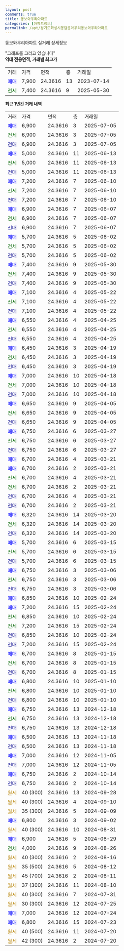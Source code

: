 ```yaml
---
layout: post
comments: true
title: 동보와우리아파트
categories: [아파트정보]
permalink: /apt/경기도화성시봉담읍와우리동보와우리아파트
---
```


동보와우리아파트 실거래 상세정보

<script type="text/javascript">
  google.charts.load('current', {'packages':['line', 'corechart']});
  google.charts.setOnLoadCallback(drawChart);

  function drawChart() {
    var data = new google.visualization.DataTable();
    data.addColumn('date', '거래일');
    data.addColumn('number', "매매");
    data.addColumn('number', "전세");
    data.addColumn('number', "전매");

    data.addRows([[new Date(Date.parse("2025-07-05")), 6900, null, null], [new Date(Date.parse("2025-07-05")), null, 6900, null], [new Date(Date.parse("2025-07-05")), null, null, 6900], [new Date(Date.parse("2025-06-13")), 5000, null, null], [new Date(Date.parse("2025-06-13")), null, 5000, null], [new Date(Date.parse("2025-06-13")), null, null, 5000], [new Date(Date.parse("2025-06-10")), 7200, null, null], [new Date(Date.parse("2025-06-10")), null, 7200, null], [new Date(Date.parse("2025-06-10")), null, null, 7200], [new Date(Date.parse("2025-06-07")), 6900, null, null], [new Date(Date.parse("2025-06-07")), null, 6900, null], [new Date(Date.parse("2025-06-07")), null, null, 6900], [new Date(Date.parse("2025-06-02")), 5700, null, null], [new Date(Date.parse("2025-06-02")), null, 5700, null], [new Date(Date.parse("2025-06-02")), null, null, 5700], [new Date(Date.parse("2025-05-30")), 7400, null, null], [new Date(Date.parse("2025-05-30")), null, 7400, null], [new Date(Date.parse("2025-05-30")), null, null, 7400], [new Date(Date.parse("2025-05-22")), 7100, null, null], [new Date(Date.parse("2025-05-22")), null, 7100, null], [new Date(Date.parse("2025-05-22")), null, null, 7100], [new Date(Date.parse("2025-04-25")), 6550, null, null], [new Date(Date.parse("2025-04-25")), null, 6550, null], [new Date(Date.parse("2025-04-25")), null, null, 6550], [new Date(Date.parse("2025-04-19")), 6450, null, null], [new Date(Date.parse("2025-04-19")), null, 6450, null], [new Date(Date.parse("2025-04-19")), null, null, 6450], [new Date(Date.parse("2025-04-18")), 7000, null, null], [new Date(Date.parse("2025-04-18")), null, 7000, null], [new Date(Date.parse("2025-04-18")), null, null, 7000], [new Date(Date.parse("2025-04-05")), 6650, null, null], [new Date(Date.parse("2025-04-05")), null, 6650, null], [new Date(Date.parse("2025-04-05")), null, null, 6650], [new Date(Date.parse("2025-03-27")), 6750, null, null], [new Date(Date.parse("2025-03-27")), null, 6750, null], [new Date(Date.parse("2025-03-27")), null, null, 6750], [new Date(Date.parse("2025-03-21")), 6700, null, null], [new Date(Date.parse("2025-03-21")), 6700, null, null], [new Date(Date.parse("2025-03-21")), null, 6700, null], [new Date(Date.parse("2025-03-21")), null, 6700, null], [new Date(Date.parse("2025-03-21")), null, null, 6700], [new Date(Date.parse("2025-03-21")), null, null, 6700], [new Date(Date.parse("2025-03-20")), 6320, null, null], [new Date(Date.parse("2025-03-20")), null, 6320, null], [new Date(Date.parse("2025-03-20")), null, null, 6320], [new Date(Date.parse("2025-03-15")), 5700, null, null], [new Date(Date.parse("2025-03-15")), null, 5700, null], [new Date(Date.parse("2025-03-15")), null, null, 5700], [new Date(Date.parse("2025-03-06")), 6750, null, null], [new Date(Date.parse("2025-03-06")), null, 6750, null], [new Date(Date.parse("2025-03-06")), null, null, 6750], [new Date(Date.parse("2025-02-24")), 6850, null, null], [new Date(Date.parse("2025-02-24")), 7200, null, null], [new Date(Date.parse("2025-02-24")), null, 6850, null], [new Date(Date.parse("2025-02-24")), null, 7200, null], [new Date(Date.parse("2025-02-24")), null, null, 6850], [new Date(Date.parse("2025-02-24")), null, null, 7200], [new Date(Date.parse("2025-01-15")), 6700, null, null], [new Date(Date.parse("2025-01-15")), null, 6700, null], [new Date(Date.parse("2025-01-15")), null, null, 6700], [new Date(Date.parse("2025-01-10")), 6800, null, null], [new Date(Date.parse("2025-01-10")), null, 6800, null], [new Date(Date.parse("2025-01-10")), null, null, 6800], [new Date(Date.parse("2024-12-18")), 6750, null, null], [new Date(Date.parse("2024-12-18")), null, 6750, null], [new Date(Date.parse("2024-12-18")), null, null, 6750], [new Date(Date.parse("2024-11-18")), 6500, null, null], [new Date(Date.parse("2024-11-18")), null, null, 6500], [new Date(Date.parse("2024-11-05")), 7000, null, null], [new Date(Date.parse("2024-11-05")), null, null, 7000], [new Date(Date.parse("2024-10-14")), 6750, null, null], [new Date(Date.parse("2024-10-14")), null, null, 6750], [new Date(Date.parse("2024-09-28")), null, null, null], [new Date(Date.parse("2024-09-10")), null, null, null], [new Date(Date.parse("2024-09-09")), null, null, null], [new Date(Date.parse("2024-09-02")), 6800, null, null], [new Date(Date.parse("2024-08-31")), null, null, null], [new Date(Date.parse("2024-08-29")), 6900, null, null], [new Date(Date.parse("2024-08-26")), null, 4000, null], [new Date(Date.parse("2024-08-16")), null, null, null], [new Date(Date.parse("2024-08-12")), null, null, null], [new Date(Date.parse("2024-08-11")), null, null, null], [new Date(Date.parse("2024-08-10")), null, null, null], [new Date(Date.parse("2024-07-31")), null, null, null], [new Date(Date.parse("2024-07-25")), null, null, null], [new Date(Date.parse("2024-07-24")), 7000, null, null], [new Date(Date.parse("2024-07-23")), 6800, null, null], [new Date(Date.parse("2024-07-20")), null, null, null], [new Date(Date.parse("2024-07-20")), null, null, null]]);

    var options = {
      hAxis: {
        format: 'yyyy/MM/dd'
      },    
      lineWidth: 0,
      pointsVisible: true,    
      title: '최근 1년간 유형별 실거래가 분포',
      legend: { position: 'bottom' }
    };

    var formatter = new google.visualization.NumberFormat({pattern:'###,###'} );
    formatter.format(data, 1);
    formatter.format(data, 2);
    
    setTimeout(function() {
        var chart = new google.visualization.LineChart(document.getElementById('columnchart_material'));
        chart.draw(data, (options));
        document.getElementById('loading').style.display = 'none';
    }, 200);
  }
</script>


<div id="loading" style="z-index:20; display: block; margin-left: 0px">"그래프를 그리고 있습니다"</div>
<div id="columnchart_material" style="width: 95%; margin-left: 0px; display: block"></div>
<!-- contents start -->
<b>역대 전용면적, 거래별 최고가</b>
<table class="sortable">
    <tr>
      <td>거래</td>
      <td>가격</td>
      <td>면적</td>
      <td>층</td>
      <td>거래일</td>
    </tr>
        <tr>
          <td><a style="color: blue">매매</a></td>
          <td>7,900</td>
          <td>24.3616</td>
          <td>13</td>
          <td>2023-07-14</td>
        </tr>        
        <tr>
              <td><a style="color: darkgreen">전세</a></td>
              <td>7,400</td>
              <td>24.3616</td>
              <td>9</td>
              <td>2025-05-30</td>
            </tr>        
    
</table>

<b>최근 1년간 거래 내역</b>

<table class="sortable">
    <tr>
      <td>거래</td>
      <td>가격</td>
      <td>면적</td>
      <td>층</td>
      <td>거래일</td>
    </tr>
    <tr>
      <td><a style="color: blue">매매</a></td>
      <td>6,900</td>
      <td>24.3616</td>
      <td>3</td>
      <td>2025-07-05</td>
    </tr>          <tr>
      <td><a style="color: darkgreen">전세</a></td>
      <td>6,900</td>
      <td>24.3616</td>
      <td>3</td>
      <td>2025-07-05</td>
    </tr>          <tr>
      <td><a style="color: darkblue">전매</a></td>
      <td>6,900</td>
      <td>24.3616</td>
      <td>3</td>
      <td>2025-07-05</td>
    </tr>          <tr>
      <td><a style="color: blue">매매</a></td>
      <td>5,000</td>
      <td>24.3616</td>
      <td>11</td>
      <td>2025-06-13</td>
    </tr>          <tr>
      <td><a style="color: darkgreen">전세</a></td>
      <td>5,000</td>
      <td>24.3616</td>
      <td>11</td>
      <td>2025-06-13</td>
    </tr>          <tr>
      <td><a style="color: darkblue">전매</a></td>
      <td>5,000</td>
      <td>24.3616</td>
      <td>11</td>
      <td>2025-06-13</td>
    </tr>          <tr>
      <td><a style="color: blue">매매</a></td>
      <td>7,200</td>
      <td>24.3616</td>
      <td>7</td>
      <td>2025-06-10</td>
    </tr>          <tr>
      <td><a style="color: darkgreen">전세</a></td>
      <td>7,200</td>
      <td>24.3616</td>
      <td>7</td>
      <td>2025-06-10</td>
    </tr>          <tr>
      <td><a style="color: darkblue">전매</a></td>
      <td>7,200</td>
      <td>24.3616</td>
      <td>7</td>
      <td>2025-06-10</td>
    </tr>          <tr>
      <td><a style="color: blue">매매</a></td>
      <td>6,900</td>
      <td>24.3616</td>
      <td>7</td>
      <td>2025-06-07</td>
    </tr>          <tr>
      <td><a style="color: darkgreen">전세</a></td>
      <td>6,900</td>
      <td>24.3616</td>
      <td>7</td>
      <td>2025-06-07</td>
    </tr>          <tr>
      <td><a style="color: darkblue">전매</a></td>
      <td>6,900</td>
      <td>24.3616</td>
      <td>7</td>
      <td>2025-06-07</td>
    </tr>          <tr>
      <td><a style="color: blue">매매</a></td>
      <td>5,700</td>
      <td>24.3616</td>
      <td>5</td>
      <td>2025-06-02</td>
    </tr>          <tr>
      <td><a style="color: darkgreen">전세</a></td>
      <td>5,700</td>
      <td>24.3616</td>
      <td>5</td>
      <td>2025-06-02</td>
    </tr>          <tr>
      <td><a style="color: darkblue">전매</a></td>
      <td>5,700</td>
      <td>24.3616</td>
      <td>5</td>
      <td>2025-06-02</td>
    </tr>          <tr>
      <td><a style="color: blue">매매</a></td>
      <td>7,400</td>
      <td>24.3616</td>
      <td>9</td>
      <td>2025-05-30</td>
    </tr>          <tr>
      <td><a style="color: darkgreen">전세</a></td>
      <td>7,400</td>
      <td>24.3616</td>
      <td>9</td>
      <td>2025-05-30</td>
    </tr>          <tr>
      <td><a style="color: darkblue">전매</a></td>
      <td>7,400</td>
      <td>24.3616</td>
      <td>9</td>
      <td>2025-05-30</td>
    </tr>          <tr>
      <td><a style="color: blue">매매</a></td>
      <td>7,100</td>
      <td>24.3616</td>
      <td>4</td>
      <td>2025-05-22</td>
    </tr>          <tr>
      <td><a style="color: darkgreen">전세</a></td>
      <td>7,100</td>
      <td>24.3616</td>
      <td>4</td>
      <td>2025-05-22</td>
    </tr>          <tr>
      <td><a style="color: darkblue">전매</a></td>
      <td>7,100</td>
      <td>24.3616</td>
      <td>4</td>
      <td>2025-05-22</td>
    </tr>          <tr>
      <td><a style="color: blue">매매</a></td>
      <td>6,550</td>
      <td>24.3616</td>
      <td>4</td>
      <td>2025-04-25</td>
    </tr>          <tr>
      <td><a style="color: darkgreen">전세</a></td>
      <td>6,550</td>
      <td>24.3616</td>
      <td>4</td>
      <td>2025-04-25</td>
    </tr>          <tr>
      <td><a style="color: darkblue">전매</a></td>
      <td>6,550</td>
      <td>24.3616</td>
      <td>4</td>
      <td>2025-04-25</td>
    </tr>          <tr>
      <td><a style="color: blue">매매</a></td>
      <td>6,450</td>
      <td>24.3616</td>
      <td>3</td>
      <td>2025-04-19</td>
    </tr>          <tr>
      <td><a style="color: darkgreen">전세</a></td>
      <td>6,450</td>
      <td>24.3616</td>
      <td>3</td>
      <td>2025-04-19</td>
    </tr>          <tr>
      <td><a style="color: darkblue">전매</a></td>
      <td>6,450</td>
      <td>24.3616</td>
      <td>3</td>
      <td>2025-04-19</td>
    </tr>          <tr>
      <td><a style="color: blue">매매</a></td>
      <td>7,000</td>
      <td>24.3616</td>
      <td>10</td>
      <td>2025-04-18</td>
    </tr>          <tr>
      <td><a style="color: darkgreen">전세</a></td>
      <td>7,000</td>
      <td>24.3616</td>
      <td>10</td>
      <td>2025-04-18</td>
    </tr>          <tr>
      <td><a style="color: darkblue">전매</a></td>
      <td>7,000</td>
      <td>24.3616</td>
      <td>10</td>
      <td>2025-04-18</td>
    </tr>          <tr>
      <td><a style="color: blue">매매</a></td>
      <td>6,650</td>
      <td>24.3616</td>
      <td>9</td>
      <td>2025-04-05</td>
    </tr>          <tr>
      <td><a style="color: darkgreen">전세</a></td>
      <td>6,650</td>
      <td>24.3616</td>
      <td>9</td>
      <td>2025-04-05</td>
    </tr>          <tr>
      <td><a style="color: darkblue">전매</a></td>
      <td>6,650</td>
      <td>24.3616</td>
      <td>9</td>
      <td>2025-04-05</td>
    </tr>          <tr>
      <td><a style="color: blue">매매</a></td>
      <td>6,750</td>
      <td>24.3616</td>
      <td>6</td>
      <td>2025-03-27</td>
    </tr>          <tr>
      <td><a style="color: darkgreen">전세</a></td>
      <td>6,750</td>
      <td>24.3616</td>
      <td>6</td>
      <td>2025-03-27</td>
    </tr>          <tr>
      <td><a style="color: darkblue">전매</a></td>
      <td>6,750</td>
      <td>24.3616</td>
      <td>6</td>
      <td>2025-03-27</td>
    </tr>          <tr>
      <td><a style="color: blue">매매</a></td>
      <td>6,700</td>
      <td>24.3616</td>
      <td>4</td>
      <td>2025-03-21</td>
    </tr>          <tr>
      <td><a style="color: blue">매매</a></td>
      <td>6,700</td>
      <td>24.3616</td>
      <td>2</td>
      <td>2025-03-21</td>
    </tr>          <tr>
      <td><a style="color: darkgreen">전세</a></td>
      <td>6,700</td>
      <td>24.3616</td>
      <td>4</td>
      <td>2025-03-21</td>
    </tr>          <tr>
      <td><a style="color: darkgreen">전세</a></td>
      <td>6,700</td>
      <td>24.3616</td>
      <td>2</td>
      <td>2025-03-21</td>
    </tr>          <tr>
      <td><a style="color: darkblue">전매</a></td>
      <td>6,700</td>
      <td>24.3616</td>
      <td>4</td>
      <td>2025-03-21</td>
    </tr>          <tr>
      <td><a style="color: darkblue">전매</a></td>
      <td>6,700</td>
      <td>24.3616</td>
      <td>2</td>
      <td>2025-03-21</td>
    </tr>          <tr>
      <td><a style="color: blue">매매</a></td>
      <td>6,320</td>
      <td>24.3616</td>
      <td>14</td>
      <td>2025-03-20</td>
    </tr>          <tr>
      <td><a style="color: darkgreen">전세</a></td>
      <td>6,320</td>
      <td>24.3616</td>
      <td>14</td>
      <td>2025-03-20</td>
    </tr>          <tr>
      <td><a style="color: darkblue">전매</a></td>
      <td>6,320</td>
      <td>24.3616</td>
      <td>14</td>
      <td>2025-03-20</td>
    </tr>          <tr>
      <td><a style="color: blue">매매</a></td>
      <td>5,700</td>
      <td>24.3616</td>
      <td>6</td>
      <td>2025-03-15</td>
    </tr>          <tr>
      <td><a style="color: darkgreen">전세</a></td>
      <td>5,700</td>
      <td>24.3616</td>
      <td>6</td>
      <td>2025-03-15</td>
    </tr>          <tr>
      <td><a style="color: darkblue">전매</a></td>
      <td>5,700</td>
      <td>24.3616</td>
      <td>6</td>
      <td>2025-03-15</td>
    </tr>          <tr>
      <td><a style="color: blue">매매</a></td>
      <td>6,750</td>
      <td>24.3616</td>
      <td>3</td>
      <td>2025-03-06</td>
    </tr>          <tr>
      <td><a style="color: darkgreen">전세</a></td>
      <td>6,750</td>
      <td>24.3616</td>
      <td>3</td>
      <td>2025-03-06</td>
    </tr>          <tr>
      <td><a style="color: darkblue">전매</a></td>
      <td>6,750</td>
      <td>24.3616</td>
      <td>3</td>
      <td>2025-03-06</td>
    </tr>          <tr>
      <td><a style="color: blue">매매</a></td>
      <td>6,850</td>
      <td>24.3616</td>
      <td>10</td>
      <td>2025-02-24</td>
    </tr>          <tr>
      <td><a style="color: blue">매매</a></td>
      <td>7,200</td>
      <td>24.3616</td>
      <td>15</td>
      <td>2025-02-24</td>
    </tr>          <tr>
      <td><a style="color: darkgreen">전세</a></td>
      <td>6,850</td>
      <td>24.3616</td>
      <td>10</td>
      <td>2025-02-24</td>
    </tr>          <tr>
      <td><a style="color: darkgreen">전세</a></td>
      <td>7,200</td>
      <td>24.3616</td>
      <td>15</td>
      <td>2025-02-24</td>
    </tr>          <tr>
      <td><a style="color: darkblue">전매</a></td>
      <td>6,850</td>
      <td>24.3616</td>
      <td>10</td>
      <td>2025-02-24</td>
    </tr>          <tr>
      <td><a style="color: darkblue">전매</a></td>
      <td>7,200</td>
      <td>24.3616</td>
      <td>15</td>
      <td>2025-02-24</td>
    </tr>          <tr>
      <td><a style="color: blue">매매</a></td>
      <td>6,700</td>
      <td>24.3616</td>
      <td>8</td>
      <td>2025-01-15</td>
    </tr>          <tr>
      <td><a style="color: darkgreen">전세</a></td>
      <td>6,700</td>
      <td>24.3616</td>
      <td>8</td>
      <td>2025-01-15</td>
    </tr>          <tr>
      <td><a style="color: darkblue">전매</a></td>
      <td>6,700</td>
      <td>24.3616</td>
      <td>8</td>
      <td>2025-01-15</td>
    </tr>          <tr>
      <td><a style="color: blue">매매</a></td>
      <td>6,800</td>
      <td>24.3616</td>
      <td>10</td>
      <td>2025-01-10</td>
    </tr>          <tr>
      <td><a style="color: darkgreen">전세</a></td>
      <td>6,800</td>
      <td>24.3616</td>
      <td>10</td>
      <td>2025-01-10</td>
    </tr>          <tr>
      <td><a style="color: darkblue">전매</a></td>
      <td>6,800</td>
      <td>24.3616</td>
      <td>10</td>
      <td>2025-01-10</td>
    </tr>          <tr>
      <td><a style="color: blue">매매</a></td>
      <td>6,750</td>
      <td>24.3616</td>
      <td>13</td>
      <td>2024-12-18</td>
    </tr>          <tr>
      <td><a style="color: darkgreen">전세</a></td>
      <td>6,750</td>
      <td>24.3616</td>
      <td>13</td>
      <td>2024-12-18</td>
    </tr>          <tr>
      <td><a style="color: darkblue">전매</a></td>
      <td>6,750</td>
      <td>24.3616</td>
      <td>13</td>
      <td>2024-12-18</td>
    </tr>          <tr>
      <td><a style="color: blue">매매</a></td>
      <td>6,500</td>
      <td>24.3616</td>
      <td>13</td>
      <td>2024-11-18</td>
    </tr>          <tr>
      <td><a style="color: darkblue">전매</a></td>
      <td>6,500</td>
      <td>24.3616</td>
      <td>13</td>
      <td>2024-11-18</td>
    </tr>          <tr>
      <td><a style="color: blue">매매</a></td>
      <td>7,000</td>
      <td>24.3616</td>
      <td>12</td>
      <td>2024-11-05</td>
    </tr>          <tr>
      <td><a style="color: darkblue">전매</a></td>
      <td>7,000</td>
      <td>24.3616</td>
      <td>12</td>
      <td>2024-11-05</td>
    </tr>          <tr>
      <td><a style="color: blue">매매</a></td>
      <td>6,750</td>
      <td>24.3616</td>
      <td>2</td>
      <td>2024-10-14</td>
    </tr>          <tr>
      <td><a style="color: darkblue">전매</a></td>
      <td>6,750</td>
      <td>24.3616</td>
      <td>2</td>
      <td>2024-10-14</td>
    </tr>          <tr>
      <td><a style="color: darkgoldenrod">월세</a></td>
      <td>40 (300)</td>
      <td>24.3616</td>
      <td>13</td>
      <td>2024-09-28</td>
    </tr>          <tr>
      <td><a style="color: darkgoldenrod">월세</a></td>
      <td>40 (300)</td>
      <td>24.3616</td>
      <td>4</td>
      <td>2024-09-10</td>
    </tr>          <tr>
      <td><a style="color: darkgoldenrod">월세</a></td>
      <td>35 (300)</td>
      <td>24.3616</td>
      <td>5</td>
      <td>2024-09-09</td>
    </tr>          <tr>
      <td><a style="color: blue">매매</a></td>
      <td>6,800</td>
      <td>24.3616</td>
      <td>3</td>
      <td>2024-09-02</td>
    </tr>          <tr>
      <td><a style="color: darkgoldenrod">월세</a></td>
      <td>40 (300)</td>
      <td>24.3616</td>
      <td>10</td>
      <td>2024-08-31</td>
    </tr>          <tr>
      <td><a style="color: blue">매매</a></td>
      <td>6,900</td>
      <td>24.3616</td>
      <td>5</td>
      <td>2024-08-29</td>
    </tr>          <tr>
      <td><a style="color: darkgreen">전세</a></td>
      <td>4,000</td>
      <td>24.3616</td>
      <td>9</td>
      <td>2024-08-26</td>
    </tr>          <tr>
      <td><a style="color: darkgoldenrod">월세</a></td>
      <td>40 (300)</td>
      <td>24.3616</td>
      <td>2</td>
      <td>2024-08-16</td>
    </tr>          <tr>
      <td><a style="color: darkgoldenrod">월세</a></td>
      <td>35 (500)</td>
      <td>24.3616</td>
      <td>5</td>
      <td>2024-08-12</td>
    </tr>          <tr>
      <td><a style="color: darkgoldenrod">월세</a></td>
      <td>45 (700)</td>
      <td>24.3616</td>
      <td>2</td>
      <td>2024-08-11</td>
    </tr>          <tr>
      <td><a style="color: darkgoldenrod">월세</a></td>
      <td>37 (300)</td>
      <td>24.3616</td>
      <td>11</td>
      <td>2024-08-10</td>
    </tr>          <tr>
      <td><a style="color: darkgoldenrod">월세</a></td>
      <td>40 (300)</td>
      <td>24.3616</td>
      <td>7</td>
      <td>2024-07-31</td>
    </tr>          <tr>
      <td><a style="color: darkgoldenrod">월세</a></td>
      <td>30 (300)</td>
      <td>24.3616</td>
      <td>12</td>
      <td>2024-07-25</td>
    </tr>          <tr>
      <td><a style="color: blue">매매</a></td>
      <td>7,000</td>
      <td>24.3616</td>
      <td>12</td>
      <td>2024-07-24</td>
    </tr>          <tr>
      <td><a style="color: blue">매매</a></td>
      <td>6,800</td>
      <td>24.3616</td>
      <td>15</td>
      <td>2024-07-23</td>
    </tr>          <tr>
      <td><a style="color: darkgoldenrod">월세</a></td>
      <td>40 (500)</td>
      <td>24.3616</td>
      <td>11</td>
      <td>2024-07-20</td>
    </tr>          <tr>
      <td><a style="color: darkgoldenrod">월세</a></td>
      <td>42 (300)</td>
      <td>24.3616</td>
      <td>2</td>
      <td>2024-07-20</td>
    </tr>      </table>
<!-- contents end -->    


